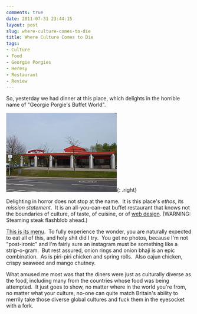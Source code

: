 ```yaml
---
comments: true
date: 2011-07-31 23:44:15
layout: post
slug: where-culture-comes-to-die
title: Where Culture Comes to Die
tags:
- Culture
- Food
- Georgie Porgies
- Heresy
- Restaurant
- Review
---
```


So, yesterday we had dinner at this place, which delights in the horrible name of "Georgie Porgie's Buffet World".

![Restaurant Exterior](/img/blog/2011/07/georgie.jpg){: .right}

Delighting in horror does not stop at the name.  It is this place's _ethos_, its _mission statement_.  It is an all-you-can-eat buffet restaurant that knows not the boundaries of culture, of taste, of cuisine, or of [web design](http://www.georgieporgiesbuffet.com/). (WARNING: Steaming steak flashblob ahead.)

[This is its menu](http://www.georgieporgiesbuffet.com/buffetmenu.html).  To fully experience the wonder, you are naturally expected to eat all of this, and holy shit did I try.  You get no photos, because I'm not "post-ironic" and I'm fairly sure an instagram must be something like a strip-o-gram.  But rest assured, onion rings and onion bhaji is an epic combination.  As is piri-piri chicken and spring rolls.  Also cajun chicken, crispy seaweed and mango chutney.

What amused me most was that the diners were just as culturally diverse as the food, including many from the countries whose food was being attempted.  It just goes to show, no matter where in the world you're from, no matter what your culture, no-one can quite match Britain's ability to merrily take those diverse global cultures and fuck them in the eyesocket with a fork.
